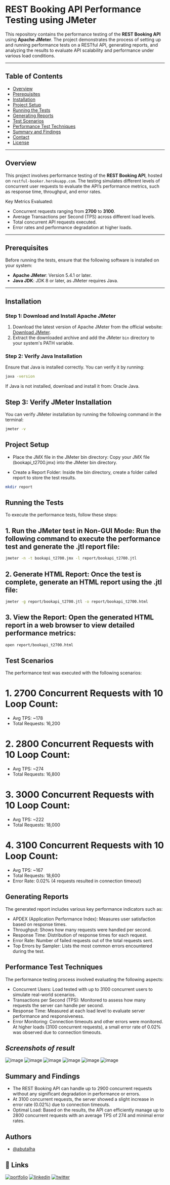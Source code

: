 # REST Booking API Performance Testing using JMeter

This repository contains the performance testing of the **REST Booking API** using **Apache JMeter**. The project demonstrates the process of setting up and running performance tests on a RESTful API, generating reports, and analyzing the results to evaluate API scalability and performance under various load conditions.

---

## Table of Contents

- [Overview](#overview)
- [Prerequisites](#prerequisites)
- [Installation](#installation)
- [Project Setup](#project-setup)
- [Running the Tests](#running-the-tests)
- [Generating Reports](#generating-reports)
- [Test Scenarios](#test-scenarios)
- [Performance Test Techniques](#performance-test-techniques)
- [Summary and Findings](#summary-and-findings)
- [Contact](#contact)
- [License](#license)

---

## Overview

This project involves performance testing of the **REST Booking API**, hosted on `restful-booker.herokuapp.com`. The testing simulates different levels of concurrent user requests to evaluate the API’s performance metrics, such as response time, throughput, and error rates.

Key Metrics Evaluated:
- Concurrent requests ranging from **2700** to **3100**.
- Average Transactions per Second (TPS) across different load levels.
- Total concurrent API requests executed.
- Error rates and performance degradation at higher loads.

---

## Prerequisites

Before running the tests, ensure that the following software is installed on your system:

- **Apache JMeter**: Version 5.4.1 or later.
- **Java JDK**: JDK 8 or later, as JMeter requires Java.

---

## Installation

### Step 1: Download and Install Apache JMeter
1. Download the latest version of Apache JMeter from the official website: [Download JMeter](https://jmeter.apache.org/download_jmeter.cgi).
2. Extract the downloaded archive and add the JMeter `bin` directory to your system's PATH variable.

### Step 2: Verify Java Installation
Ensure that Java is installed correctly. You can verify it by running:
```bash
java -version
```
If Java is not installed, download and install it from: Oracle Java.

## Step 3: Verify JMeter Installation
You can verify JMeter installation by running the following command in the terminal:

```bash
jmeter -v
```
## Project Setup
- Place the JMX file in the JMeter bin directory: Copy your JMX file (bookapi_t2700.jmx) into the JMeter bin directory.

- Create a Report Folder: Inside the bin directory, create a folder called report to store the test results.
```bash
mkdir report
```
## Running the Tests
To execute the performance tests, follow these steps:

 ## 1. Run the JMeter test in Non-GUI Mode: Run the following command to execute the performance test and generate the .jtl report file:
```bash
jmeter -n -t bookapi_t2700.jmx -l report/bookapi_t2700.jtl

```
## 2. Generate HTML Report: Once the test is complete, generate an HTML report using the .jtl file:
```bash
jmeter -g report/bookapi_t2700.jtl -o report/bookapi_t2700.html

```
## 3. View the Report: Open the generated HTML report in a web browser to view detailed performance metrics:
```bash
open report/bookapi_t2700.html

```
## **Test Scenarios**
The performance test was executed with the following scenarios:

# 1. 2700 Concurrent Requests with 10 Loop Count:

- Avg TPS: ~178
- Total Requests: 16,200
# 2. 2800 Concurrent Requests with 10 Loop Count:

- Avg TPS: ~274
- Total Requests: 16,800
# 3. 3000 Concurrent Requests with 10 Loop Count:

- Avg TPS: ~222
- Total Requests: 18,000
# 4. 3100 Concurrent Requests with 10 Loop Count:

- Avg TPS: ~167
- Total Requests: 18,600
- Error Rate: 0.02% (4 requests resulted in connection timeout)

## Generating Reports
The generated report includes various key performance indicators such as:

- APDEX (Application Performance Index): Measures user satisfaction based on response times.
- Throughput: Shows how many requests were handled per second.
- Response Time: Distribution of response times for each request.
- Error Rate: Number of failed requests out of the total requests sent.
- Top Errors by Sampler: Lists the most common errors encountered during the test.

## Performance Test Techniques
The performance testing process involved evaluating the following aspects:

- Concurrent Users: Load tested with up to 3100 concurrent users to simulate real-world scenarios.
- Transactions per Second (TPS): Monitored to assess how many requests the server can handle per second.
- Response Time: Measured at each load level to evaluate server performance and responsiveness.
- Error Monitoring: Connection timeouts and other errors were monitored. At higher loads (3100 concurrent requests), a small error rate of 0.02% was observed due to connection timeouts.

## _Screenshots of result_
![image](https://github.com/user-attachments/assets/7fdb0a83-db73-4343-beb8-837d4c53d80e)
![image](https://github.com/user-attachments/assets/998f61eb-d998-4d28-ba43-6f2428bc485b)
![image](https://github.com/user-attachments/assets/e5afe041-06a2-4e2e-8e4d-151ed95d87e8)
![image](https://github.com/user-attachments/assets/2fc45e31-095e-4b86-966e-85763b9084d8)
![image](https://github.com/user-attachments/assets/83fa354a-2ff2-4630-b15e-1d88fc707922)
![image](https://github.com/user-attachments/assets/ab2e77cd-d16a-4a7f-bed4-c4aa33caed2d)


## Summary and Findings
- The REST Booking API can handle up to 2900 concurrent requests without any significant degradation in performance or errors.
- At 3100 concurrent requests, the server showed a slight increase in error rate (0.02%) due to connection timeouts.
- Optimal Load: Based on the results, the API can efficiently manage up to 2800 concurrent requests with an average TPS of 274 and minimal error rates.

## Authors

- [@abutalha](https://github.com/md-abutalha)


## 🔗 Links
[![portfolio](https://img.shields.io/badge/my_portfolio-000?style=for-the-badge&logo=ko-fi&logoColor=white)](https://github.com/md-abutalha)
[![linkedin](https://img.shields.io/badge/linkedin-0A66C2?style=for-the-badge&logo=linkedin&logoColor=white)](https://www.linkedin.com/in/abu-talha1/)
[![twitter](https://img.shields.io/badge/twitter-1DA1F2?style=for-the-badge&logo=twitter&logoColor=white)](https://x.com/abu_talha0x)
